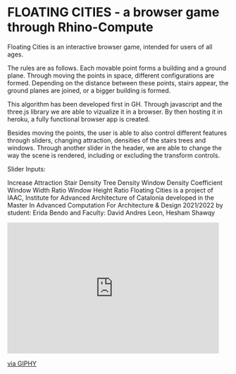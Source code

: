 # FLOATING CITIES - a browser game through Rhino-Compute

Floating Cities is an interactive browser game, intended for users of all ages.

The rules are as follows. Each movable point forms a building and a ground plane. Through moving the points in space, different configurations are formed. Depending on the distance between these points, stairs appear, the ground planes are joined, or a bigger building is formed.

This algorithm has been developed first in GH. Through javascript and the three.js library we are able to vizualize it in a browser. By then hosting it in heroku, a fully functional browser app is created.

Besides moving the points, the user is able to also control different features through sliders, changing attraction, densities of the stairs trees and windows. Through another slider in the header, we are able to change the way the scene is rendered, including or excluding the transform controls.

Slider Inputs:

Increase Attraction
Stair Density
Tree Density
Window Density Coefficient
Window Width Ratio
Window Height Ratio
Floating Cities is a project of IAAC, Institute for Advanced Architecture of Catalonia developed in the Master In Advanced Computation For Architecture & Design 2021/2022 by student: Erida Bendo and Faculty: David Andres Leon, Hesham Shawqy


<iframe src="https://giphy.com/embed/OtXGyMOnZ2hWsmKlr0" width="480" height="297" frameBorder="0" class="giphy-embed" allowFullScreen></iframe><p><a href="https://giphy.com/gifs/OtXGyMOnZ2hWsmKlr0">via GIPHY</a></p>
